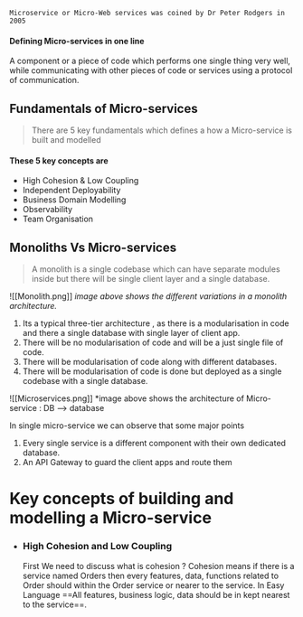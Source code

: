 `Microservice or Micro-Web services was coined by Dr Peter Rodgers in 2005`
#### Defining Micro-services in one line 
A component or a piece of code which performs one single thing very well, while communicating with other pieces of code or services using a protocol of communication. 

## Fundamentals of Micro-services
>There are 5 key fundamentals which defines a how a Micro-service is built and modelled
#### These 5 key concepts are
- High Cohesion & Low Coupling
- Independent Deployability
- Business Domain Modelling
- Observability
- Team Organisation

## Monoliths Vs Micro-services

> A monolith is a single codebase which can have separate modules inside but there will be single client layer and a single database.

![[Monolith.png]]
*image above shows the different variations in a monolith architecture.*
1. Its a typical three-tier architecture , as there is a modularisation in code and there a single database with single layer of client app.
2. There will be no modularisation of code and will be a just single file of code.
3. There will be modularisation of code along with different databases.
4. There will be modularisation of code is done but deployed as a single codebase with a single database. 


![[Microservices.png]]
*image above shows the architecture of Micro-service : DB --> database

In single micro-service we can observe that some major points
1. Every single service is a different component with their own dedicated database.
2. An API Gateway to guard the client apps and route them

# Key concepts of building and modelling a Micro-service

- ### High Cohesion and Low Coupling

	First We need to discuss what is cohesion ?
			Cohesion means if there is a service named Orders then every features, data, functions related to Order should within the Order service or nearer to the service.
			In Easy Language ==All features, business logic, data should be in kept nearest to the service==.
	